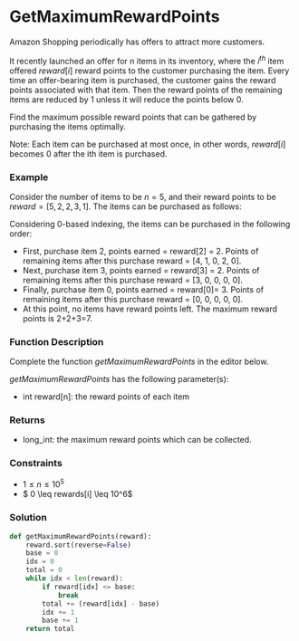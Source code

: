 # GetMaximumRewardPoints
Amazon Shopping periodically has offers to attract more customers.

It recently launched an offer for n items in its inventory, where the $i^{th}$ item offered $reward[i]$ reward points to the customer purchasing the item. Every time an offer-bearing item is purchased, the customer gains the reward points associated with that item. Then the reward points of the remaining items are reduced by 1 unless it will reduce the points below 0.

Find the maximum possible reward points that can be gathered by purchasing the items optimally.

Note: Each item can be purchased at most once, in other words, $reward[i]$ becomes 0 after the ith item is purchased.

### Example
Consider the number of items to be $n = 5$, and their reward points to be $reward = [5, 2, 2, 3, 1]$. The items can be purchased as follows:

Considering 0-based indexing, the items can be purchased in the following order:
- First, purchase item 2, points earned = reward[2] = 2. Points of remaining items after this purchase reward = [4, 1, 0, 2, 0].
- Next, purchase item 3, points earned = reward[3] = 2. Points of remaining items after this purchase reward = [3, 0, 0, 0, 0].
- Finally, purchase item 0, points earned = reward[0]= 3. Points of remaining items after this purchase reward = [0, 0, 0, 0, 0].
- At this point, no items have reward points left. The maximum reward points is 2+2+3=7.

### Function Description 

Complete the function *getMaximumRewardPoints* in the editor below.

*getMaximumRewardPoints* has the following parameter(s):

- int reward[n]: the reward points of each item

### Returns
- long_int: the maximum reward points which can be collected.

### Constraints
- $1 \leq n \leq 10^5$
- $ 0 \leq rewards[i] \leq 10^6$

### Solution
```Python
def getMaximumRewardPoints(reward):
    reward.sort(reverse=False)
    base = 0
    idx = 0
    total = 0
    while idx < len(reward):
        if reward[idx] <= base:
            break
        total += (reward[idx] - base)
        idx += 1
        base += 1
    return total

```